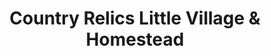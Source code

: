 ---
layout: repo
title: "Country Relics Little Village & Homestead"
id: 12204
permalink: repos/12204/
---